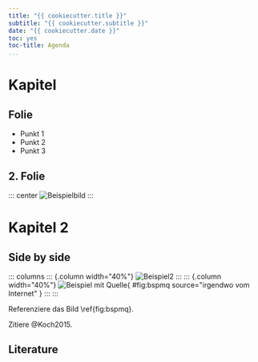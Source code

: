 ```yaml
---
title: "{{ cookiecutter.title }}"
subtitle: "{{ cookiecutter.subtitle }}"
date: "{{ cookiecutter.date }}"
toc: yes
toc-title: Agenda
...
```


# Kapitel

## Folie

*   Punkt 1
*   Punkt 2
*   Punkt 3

## 2. Folie

::: center
![Beispielbild](somefig)
:::

# Kapitel 2

## Side by side

::: columns
::: {.column width="40%"}
![Beispiel2](somefig)
:::
::: {.column width="40%"}
![Beispiel mit Quelle](somefig){ #fig:bspmq source="irgendwo vom Internet" }
:::
:::

Referenziere das Bild \ref{fig:bspmq}.

Zitiere @Koch2015.

## Literature

<div id="refs" class="references"> </div>




